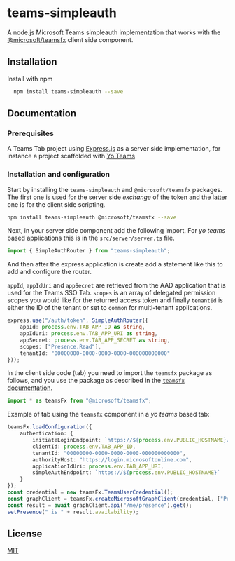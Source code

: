 
# teams-simpleauth

A node.js Microsoft Teams simpleauth implementation that works with the [@microsoft/teamsfx](https://www.npmjs.com/package/@microsoft/teamsfx) client side component.

## Installation 

Install with npm

```bash 
  npm install teams-simpleauth --save
```
    
## Documentation

### Prerequisites

A Teams Tab project using [Express.js](http://expressjs.com/) as a server side implementation, for instance a project scaffolded with [Yo Teams](https://aka.ms/yoteams)

### Installation and configuration

Start by installing the `teams-simpleauth` and `@microsoft/teamsfx` packages. The first one is used for the server side *exchange* of the token and the latter one is for the client side scripting.

``` bash
npm install teams-simpleauth @microsoft/teamsfx --save
```

Next, in your server side component add the following import. For *yo teams* based applications this is in the `src/server/server.ts` file.

``` Typescript
import { SimpleAuthRouter } from "teams-simpleauth";
```

And then after the express application is create add a statement like this to add and configure the router.

`appId`, `appIdUri` and `appSecret` are retrieved from the AAD application that is used for the Teams SSO Tab. `scopes` is an array of delegated permission scopes you would like for the returned access token and finally `tenantId` is either the ID of the tenant or set to `common` for multi-tenant applications.

``` Typescript
express.use("/auth/token", SimpleAuthRouter({
    appId: process.env.TAB_APP_ID as string,
    appIdUri: process.env.TAB_APP_URI as string,
    appSecret: process.env.TAB_APP_SECRET as string,
    scopes: ["Presence.Read"],
    tenantId: "00000000-0000-0000-0000-000000000000"
}));
```

In the client side code (tab) you need to import the `teamsfx` package as follows, and you use the package as described in the [`teamsfx` documentation](https://www.npmjs.com/package/@microsoft/teamsfx).

``` Typescript
import * as teamsFx from "@microsoft/teamsfx";
```


Example of tab using the `teamsfx` component in a *yo teams* based tab:

``` TypeScript
teamsFx.loadConfiguration({
    authentication: {
        initiateLoginEndpoint: `https://${process.env.PUBLIC_HOSTNAME}/ile`,
        clientId: process.env.TAB_APP_ID,
        tenantId: "00000000-0000-0000-0000-000000000000",
        authorityHost: "https://login.microsoftonline.com",
        applicationIdUri: process.env.TAB_APP_URI,
        simpleAuthEndpoint: `https://${process.env.PUBLIC_HOSTNAME}`
    }
});
const credential = new teamsFx.TeamsUserCredential();
const graphClient = teamsFx.createMicrosoftGraphClient(credential, ["Presence.Read"]);
const result = await graphClient.api("/me/presence").get();
setPresence(" is " + result.availability);
```
  
## License

[MIT](https://choosealicense.com/licenses/mit/)

  
